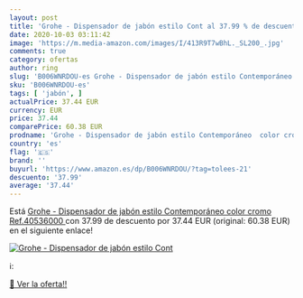 ```yaml
---
layout: post
title: 'Grohe - Dispensador de jabón estilo Cont al 37.99 % de descuento'
date: 2020-10-03 03:11:42
image: 'https://m.media-amazon.com/images/I/413R9T7wBhL._SL200_.jpg'
comments: true
category: ofertas
author: ring
slug: 'B006WNRDOU-es Grohe - Dispensador de jabón estilo Contemporáneo color...'
sku: 'B006WNRDOU-es'
tags: [ 'jabón', ]
actualPrice: 37.44 EUR
currency: EUR
price: 37.44
comparePrice: 60.38 EUR
prodname: 'Grohe - Dispensador de jabón estilo Contemporáneo  color cromo  Ref.40536000 '
country: 'es'
flag: '🇪🇸'
brand: ''
buyurl: 'https://www.amazon.es/dp/B006WNRDOU/?tag=tolees-21'
descuento: '37.99'
average: '37.44'
---
```


Está [Grohe - Dispensador de jabón estilo Contemporáneo  color cromo  Ref.40536000 ](https://www.amazon.es/dp/B006WNRDOU/?tag=tolees-21) con 37.99 de descuento por 37.44 EUR (original: 60.38 EUR) en el siguiente enlace!

[![Grohe - Dispensador de jabón estilo Cont](https://m.media-amazon.com/images/I/413R9T7wBhL._SL200_.jpg)](https://www.amazon.es/dp/B006WNRDOU/?tag=tolees-21)

ℹ️:


[🛒 Ver la oferta!!](https://www.amazon.es/dp/B006WNRDOU/?tag=tolees-21)

